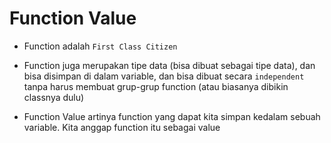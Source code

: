 # Function Value

- Function adalah `First Class Citizen`
- Function juga merupakan tipe data (bisa dibuat sebagai tipe data), dan bisa disimpan di dalam variable, dan bisa dibuat secara `independent` tanpa harus membuat grup-grup function (atau biasanya dibikin classnya dulu)

- Function Value artinya function yang dapat kita simpan kedalam sebuah variable. Kita anggap function itu sebagai value
